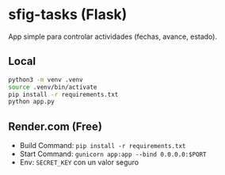 # sfig-tasks (Flask)

App simple para controlar actividades (fechas, avance, estado).

## Local
```bash
python3 -m venv .venv
source .venv/bin/activate
pip install -r requirements.txt
python app.py
```

## Render.com (Free)
- Build Command: `pip install -r requirements.txt`
- Start Command: `gunicorn app:app --bind 0.0.0.0:$PORT`
- Env: `SECRET_KEY` con un valor seguro
